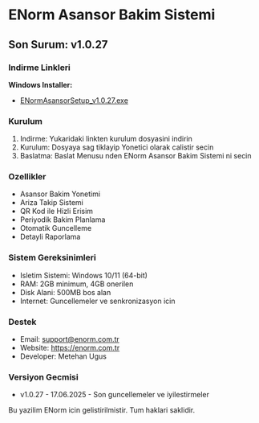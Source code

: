﻿# ENorm Asansor Bakim Sistemi

## Son Surum: v1.0.27

### Indirme Linkleri

**Windows Installer:**
- [ENormAsansorSetup_v1.0.27.exe](https://github.com/metehan-ugus/ENorm-Release/releases/latest/download/ENormAsansorSetup_v1.0.27.exe)

### Kurulum

1. Indirme: Yukaridaki linkten kurulum dosyasini indirin
2. Kurulum: Dosyaya sag tiklayip Yonetici olarak calistir secin
3. Baslatma: Baslat Menusu nden ENorm Asansor Bakim Sistemi ni secin

### Ozellikler

- Asansor Bakim Yonetimi
- Ariza Takip Sistemi
- QR Kod ile Hizli Erisim
- Periyodik Bakim Planlama
- Otomatik Guncelleme
- Detayli Raporlama

### Sistem Gereksinimleri

- Isletim Sistemi: Windows 10/11 (64-bit)
- RAM: 2GB minimum, 4GB onerilen
- Disk Alani: 500MB bos alan
- Internet: Guncellemeler ve senkronizasyon icin

### Destek

- Email: support@enorm.com.tr
- Website: https://enorm.com.tr
- Developer: Metehan Ugus

### Versiyon Gecmisi

- v1.0.27 - 17.06.2025 - Son guncellemeler ve iyilestirmeler

Bu yazilim ENorm icin gelistirilmistir. Tum haklari saklidir.

